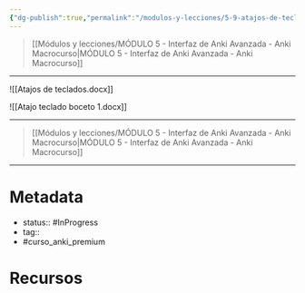 ```yaml
---
{"dg-publish":true,"permalink":"/modulos-y-lecciones/5-9-atajos-de-teclado-todos-anki-macrocurso/","noteIcon":"","updated":"2024-05-15T22:20:32.570+02:00"}
---
```



> [[Módulos y lecciones/MÓDULO 5 - Interfaz de Anki Avanzada - Anki Macrocurso\|MÓDULO 5 - Interfaz de Anki Avanzada - Anki Macrocurso]]



---


![[Atajos de teclados.docx]]

![[Atajo teclado boceto 1.docx]]


---


> [[Módulos y lecciones/MÓDULO 5 - Interfaz de Anki Avanzada - Anki Macrocurso\|MÓDULO 5 - Interfaz de Anki Avanzada - Anki Macrocurso]]

---

# Metadata
- status:: #InProgress  
- tag:: 
- #curso_anki_premium  

# Recursos
